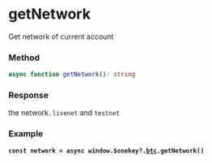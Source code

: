 # getNetwork

Get network of current account

### Method

```typescript
async function getNetwork(): string
```

### Response

the network. `livenet` and `testnet`

### Example

<pre class="language-typescript"><code class="lang-typescript"><strong>const network = async window.$onekey?.<a data-footnote-ref href="#user-content-fn-1">btc</a>.getNetwork()
</strong></code></pre>

[^1]: 
